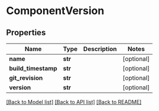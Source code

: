 # ComponentVersion

## Properties
Name | Type | Description | Notes
------------ | ------------- | ------------- | -------------
**name** | **str** |  | [optional] 
**build_timestamp** | **str** |  | [optional] 
**git_revision** | **str** |  | [optional] 
**version** | **str** |  | [optional] 

[[Back to Model list]](../README.md#documentation-for-models) [[Back to API list]](../README.md#documentation-for-api-endpoints) [[Back to README]](../README.md)

